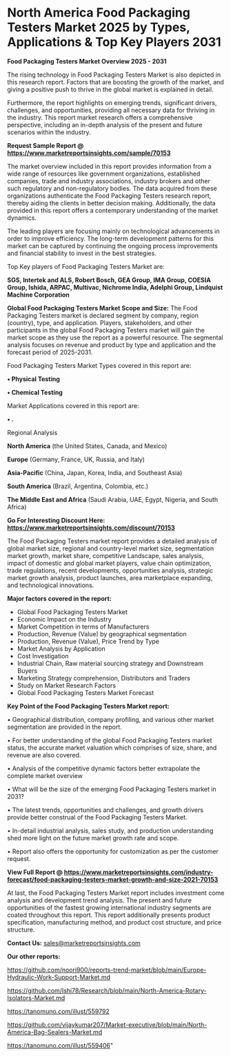 # North America Food Packaging Testers Market 2025 by Types, Applications & Top Key Players 2031

<Strong> Food Packaging Testers Market Overview 2025 - 2031</strong>

The rising technology in Food Packaging Testers Market is also depicted in this research report. Factors that are boosting the growth of the market, and giving a positive push to thrive in the global market is explained in detail.

Furthermore, the report highlights on emerging trends, significant drivers, challenges, and opportunities, providing all necessary data for thriving in the industry. This report market research offers a comprehensive perspective, including an in-depth analysis of the present and future scenarios within the industry.

<strong>Request Sample Report @ <a href=https://www.marketreportsinsights.com/sample/70153>https://www.marketreportsinsights.com/sample/70153</a></strong>

The market overview included in this report provides information from a wide range of resources like government organizations, established companies, trade and industry associations, industry brokers and other such regulatory and non-regulatory bodies. The data acquired from these organizations authenticate the Food Packaging Testers research report, thereby aiding the clients in better decision making. Additionally, the data provided in this report offers a contemporary understanding of the market dynamics.

The leading players are focusing mainly on technological advancements in order to improve efficiency. The long-term development patterns for this market can be captured by continuing the ongoing process improvements and financial stability to invest in the best strategies.

Top Key players of Food Packaging Testers Market are:

<strong>SGS, Intertek and ALS, Robert Bosch, GEA Group, IMA Group, COESIA Group, Ishida, ARPAC, Multivac, Nichrome India, Adelphi Group, Lindquist Machine Corporation</strong>

<strong><b>Global Food Packaging Testers Market Scope and Size:</b></strong>
The Food Packaging Testers market is declared segment by company, region (country), type, and application. Players, stakeholders, and other participants in the global Food Packaging Testers market will gain the market scope as they use the report as a powerful resource. The segmental analysis focuses on revenue and product by type and application and the forecast period of 2025-2031.

Food Packaging Testers Market Types covered in this report are:

<strong>• Physical Testing

• Chemical Testing</strong>

Market Applications covered in this report are:

<strong>• .</strong> 

Regional Analysis

<strong>North America</strong> (the United States, Canada, and Mexico)

<strong>Europe</strong> (Germany, France, UK, Russia, and Italy)

<strong>Asia-Pacific</strong> (China, Japan, Korea, India, and Southeast Asia)

<strong>South America</strong> (Brazil, Argentina, Colombia, etc.)

<strong>The Middle East and Africa</strong> (Saudi Arabia, UAE, Egypt, Nigeria, and South Africa)

<strong>Go For Interesting Discount Here: <a href=https://www.marketreportsinsights.com/discount/70153>https://www.marketreportsinsights.com/discount/70153</a></strong>

The Food Packaging Testers market report provides a detailed analysis of global market size, regional and country-level market size, segmentation market growth, market share, competitive Landscape, sales analysis, impact of domestic and global market players, value chain optimization, trade regulations, recent developments, opportunities analysis, strategic market growth analysis, product launches, area marketplace expanding, and technological innovations.

<strong><b>Major factors covered in the report:</b></strong>
<ul>
  <li>Global Food Packaging Testers Market </li>
  <li>Economic Impact on the Industry</li>
  <li>Market Competition in terms of Manufacturers</li>
  <li>Production, Revenue (Value) by geographical segmentation</li>
  <li>Production, Revenue (Value), Price Trend by Type</li>
  <li>Market Analysis by Application</li>
  <li>Cost Investigation</li>
  <li>Industrial Chain, Raw material sourcing strategy and Downstream Buyers</li>
  <li>Marketing Strategy comprehension, Distributors and Traders</li>
  <li>Study on Market Research Factors</li>
  <li>Global Food Packaging Testers Market Forecast</li>
</ul>

<strong><b>Key Point of the Food Packaging Testers Market report:</b></strong>

• Geographical distribution, company profiling, and various other market segmentation are provided in the report.

• For better understanding of the global Food Packaging Testers market status, the accurate market valuation which comprises of size, share, and revenue are also covered.

• Analysis of the competitive dynamic factors better extrapolate the complete market overview

• What will be the size of the emerging Food Packaging Testers market in 2031?

• The latest trends, opportunities and challenges, and growth drivers provide better construal of the Food Packaging Testers Market.

• In-detail industrial analysis, sales study, and production understanding shed more light on the future market growth rate and scope.

• Report also offers the opportunity for customization as per the customer request.

<strong><b>View Full Report @ <a href=https://www.marketreportsinsights.com/industry-forecast/food-packaging-testers-market-growth-and-size-2021-70153>https://www.marketreportsinsights.com/industry-forecast/food-packaging-testers-market-growth-and-size-2021-70153</a></b></strong>


At last, the Food Packaging Testers Market report includes investment come analysis and development trend analysis. The present and future opportunities of the fastest growing international industry segments are coated throughout this report. This report additionally presents product specification, manufacturing method, and product cost structure, and price structure.

<strong>Contact Us:</strong>
sales@marketreportsinsights.com

<strong>Our other reports:</strong>

<a href=https://github.com/noori900/reports-trend-market/blob/main/Europe-Hydraulic-Work-Support-Market.md>https://github.com/noori900/reports-trend-market/blob/main/Europe-Hydraulic-Work-Support-Market.md</a>

<a href=https://github.com/Ishi78/Research/blob/main/North-America-Rotary-Isolators-Market.md>https://github.com/Ishi78/Research/blob/main/North-America-Rotary-Isolators-Market.md</a>

<a href=https://tanomuno.com/illust/559792>https://tanomuno.com/illust/559792</a>

<a href=https://github.com/vijaykumar207/Market-executive/blob/main/North-America-Bag-Sealers-Market.md>https://github.com/vijaykumar207/Market-executive/blob/main/North-America-Bag-Sealers-Market.md</a>

<a href=https://tanomuno.com/illust/559406>https://tanomuno.com/illust/559406</a>"
